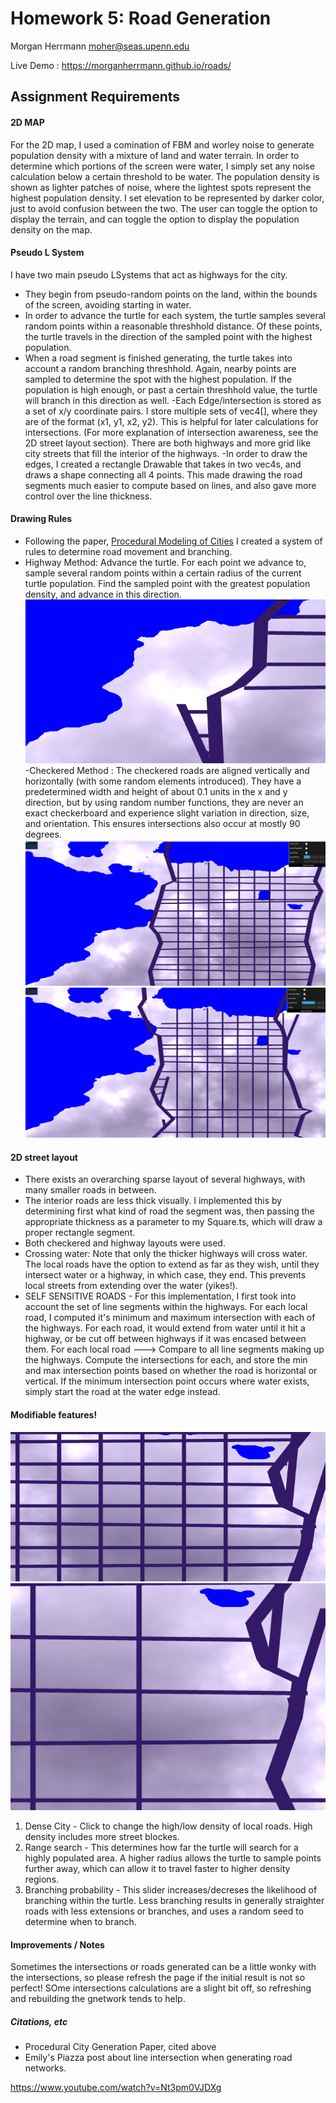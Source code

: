 # Homework 5: Road Generation

Morgan Herrmann
moher@seas.upenn.edu

Live Demo : https://morganherrmann.github.io/roads/

## Assignment Requirements

#### 2D MAP
For the 2D map, I used a comination of FBM and worley noise to generate population density with a mixture of land and water terrain. In order to determine which portions of the screen were water, I simply set any noise calculation below a certain threshold to be water. The population density is shown as lighter patches of noise, where the lightest spots represent the highest population density. I set elevation to be represented by darker color, just to avoid confusion between the two.
The user can toggle the option to display the terrain, and can toggle the option to display the population density on the map.

#### Pseudo L System

I have two main pseudo LSystems that act as highways for the city.  
  - They begin from pseudo-random points on the land, within the bounds of the screen, avoiding starting in water.
  - In order to advance the turtle for each system, the turtle samples several random points within a reasonable threshhold distance.  Of these points, the turtle travels in the direction of the sampled point with the highest population.
  - When a road segment is finished generating, the turtle takes into account a random branching threshhold.  Again, nearby points are sampled to determine the spot with the highest population.  If the population is high enough, or past a certain threshhold value, the turtle will branch in this direction as well.
  -Each Edge/intersection is stored as a set of x/y coordinate pairs.  I store multiple sets of vec4[], where they are of the format (x1, y1, x2, y2). This is helpful for later calculations for intersections. (For more explanation of intersection awareness, see the 2D street layout section).  There are both highways and more grid like city streets that fill the interior of the highways.
  -In order to draw the edges, I created a rectangle Drawable that takes in two vec4s, and draws a shape connecting all 4 points.  This made drawing the road segments much easier to compute based on lines, and also gave more control over the line thickness.
  
  #### Drawing Rules
  - Following the paper, [Procedural Modeling of Cities](proceduralCityGeneration.pdf) I created a system of rules to determine road movement and branching.
  - Highway Method: Advance the turtle. For each point we advance to, sample several random points within a certain radius of the current turtle population.  Find the sampled point with the greatest population density, and advance in this direction.
  ![](road1.PNG)
  -Checkered Method : The checkered roads are aligned vertically and horizontally (with some random elements introduced). They have a predetermined width and height of about 0.1 units in the x and y direction, but by using random number functions, they are never an exact checkerboard and experience slight variation in direction, size, and orientation. This ensures intersections also occur at mostly 90 degrees.
   ![](road2.PNG)
    ![](road3.PNG)
  
  #### 2D street layout
  - There exists an overarching sparse layout of several highways, with many smaller roads in between.
  - The interior roads are less thick visually. I implemented this by determining first what kind of road the segment was, then passing the appropriate thickness as a parameter to my Square.ts, which will draw a proper rectangle segment.
  - Both checkered and highway layouts were used. 
  - Crossing water: Note that only the thicker highways will cross water.  The local roads have the option to extend as far as they wish, until they intersect water or a highway, in which case, they end.  This prevents local streets from extending over the water (yikes!).
  - SELF SENSITIVE ROADS - For this implementation, I first took into account the set of line segments within the highways.  For each local road, I computed it's minimum and maximum intersection with each of the highways. For each road, it would extend from water until it hit a highway, or be cut off between highways if it was encased between them.
  For each local road ---> Compare to all line segments making up the highways. Compute the intersections for each, and store the min and max intersection points based on whether the road is horizontal or vertical. If the minimum intersection point occurs where water exists, simply start the road at the water edge instead.
#### Modifiable features!

![](dense1.PNG)
![](dense2.PNG)

1) Dense City - Click to change the high/low density of local roads. High density includes more street blockes.
2) Range search - This determines how far the turtle will search for a highly populated area. A higher radius allows the turtle to sample points further away, which can allow it to travel faster to higher density regions.
3) Branching probability - This slider increases/decreses the likelihood of branching within the turtle.  Less branching results in generally straighter roads with less extensions or branches, and uses a random seed to determine when to branch. 

#### Improvements / Notes
Sometimes the intersections or roads generated can be a little wonky with the intersections, so please refresh the page if the initial result is not so perfect! SOme intersections calculations are a slight bit off, so refreshing and rebuilding the gnetwork tends to help.

##### Citations, etc
- Procedural City Generation Paper, cited above
- Emily's Piazza post about line intersection when generating road networks.

https://www.youtube.com/watch?v=Nt3pm0VJDXg



